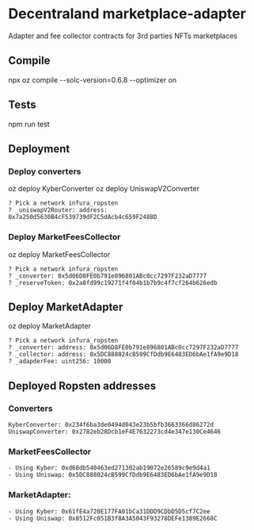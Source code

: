 # Decentraland marketplace-adapter

Adapter and fee collector contracts for 3rd parties NFTs marketplaces

## Compile
npx oz compile --solc-version=0.6.8 --optimizer on

## Tests
npm run test

## Deployment

### Deploy converters
oz deploy KyberConverter
oz deploy UniswapV2Converter

```
? Pick a network infura_ropsten
? _uniswapV2Router: address: 0x7a250d5630B4cF539739dF2C5dAcb4c659F2488D
```

### Deploy MarketFeesCollector
oz deploy MarketFeesCollector

```
? Pick a network infura_ropsten
? _converter: 0x5d06D8FE0b791e896801ABc0cc7297F232aD7777
? _reserveToken: 0x2a8fd99c19271f4f04b1b7b9c4f7cf264b626edb
```

## Deploy MarketAdapter
oz deploy MarketAdapter

```
? Pick a network infura_ropsten
? _converter: address: 0x5d06D8FE0b791e896801ABc0cc7297F232aD7777
? _collector: address: 0x5DC888024cB599CfDdb9E6483ED6bAe1fA9e9D18
? _adapderFee: uint256: 10000
```

## Deployed Ropsten addresses

### Converters
```
KyberConverter: 0x234f6ba3de0494d043e23b5bfb3663366d86272d
UniswapConverter: 0x2782eb28Dcb1eF4E7632273cd4e347e130Ce4646
```

### MarketFeesCollector
```
- Using Kyber: 0xd68db540463ed271302ab19072e26589c9e9d4a1
- Using Uniswap: 0x5DC888024cB599CfDdb9E6483ED6bAe1fA9e9D18
```

### MarketAdapter:
```
- Using Kyber: 0x61fE4a720E177FA01bCa31DDD9CDbD5D5cf7C2ee
- Using Uniswap: 0x8512Fc051B3f8A3A5043F93278DEFe1389E2668C
```
